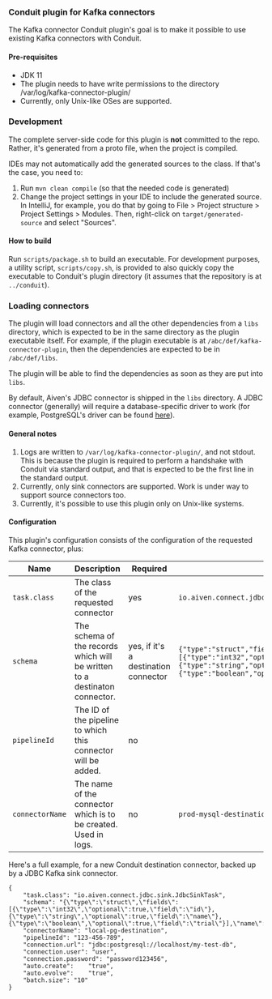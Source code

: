 ### Conduit plugin for Kafka connectors
The Kafka connector Conduit plugin's goal is to make it possible to use existing Kafka connectors with Conduit.  

#### Pre-requisites
* JDK 11
* The plugin needs to have write permissions to the directory /var/log/kafka-connector-plugin/
* Currently, only Unix-like OSes are supported.

### Development
The complete server-side code for this plugin is **not** committed to the repo. Rather, it's generated from a proto file,
when the project is compiled.

IDEs may not automatically add the generated sources to the class. If that's the case, you need to:
1. Run `mvn clean compile` (so that the needed code is generated)
2. Change the project settings in your IDE to include the generated source. In IntelliJ, for example, you do that by going
to File > Project structure > Project Settings > Modules. Then, right-click on `target/generated-source` and select "Sources".

#### How to build
Run `scripts/package.sh` to build an executable. For development purposes, a utility script, `scripts/copy.sh`, is provided 
to also quickly copy the executable to Conduit's plugin directory (it assumes that the repository is at `../conduit`).

### Loading connectors
The plugin will load connectors and all the other dependencies from a `libs` directory, which is expected to be in the 
same directory as the plugin executable itself. For example, if the plugin executable is at `/abc/def/kafka-connector-plugin`,
then the dependencies are expected to be in `/abc/def/libs`.

The plugin will be able to find the dependencies as soon as they are put into `libs`. 

By default, Aiven's JDBC connector is shipped in the `libs` directory. A JDBC connector (generally) will require a 
database-specific driver to work (for example, PostgreSQL's driver can be found [here](https://mvnrepository.com/artifact/org.postgresql/postgresql)).

#### General notes

1. Logs are written to `/var/log/kafka-connector-plugin/`, and not stdout. This is because the plugin is required to perform
a handshake with Conduit via standard output, and that is expected to be the first line in the standard output.
2. Currently, only sink connectors are supported. Work is under way to support source connectors too.
3. Currently, it's possible to use this plugin only on Unix-like systems.

#### Configuration
This plugin's configuration consists of the configuration of the requested Kafka connector, plus:

| Name | Description | Required | Example | 
| --- | --- | --- | --- |
| `task.class` | The class of the requested connector | yes | `io.aiven.connect.jdbc.sink.JdbcSinkTask` |
| `schema` | The schema of the records which will be written to a destinaton connector. | yes, if it's a destination connector | `{"type":"struct","fields":[{"type":"int32","optional":true,"field":"id"},{"type":"string","optional":true,"field":"name"},{"type":"boolean","optional":true,"field":"trial"}],"name":"customers"}` |
| `pipelineId` | The ID of the pipeline to which this connector will be added. | no | |
| `connectorName` | The name of the connector which is to be created. Used in logs.| no | `prod-mysql-destination` |

Here's a full example, for a new Conduit destination connector, backed up by a JDBC Kafka sink connector.
```
{
	"task.class": "io.aiven.connect.jdbc.sink.JdbcSinkTask",
	"schema": "{\"type\":\"struct\",\"fields\":[{\"type\":\"int32\",\"optional\":true,\"field\":\"id\"},{\"type\":\"string\",\"optional\":true,\"field\":\"name\"},{\"type\":\"boolean\",\"optional\":true,\"field\":\"trial\"}],\"name\":\"customers\"}",
	"connectorName": "local-pg-destination",
	"pipelineId": "123-456-789",
	"connection.url": "jdbc:postgresql://localhost/my-test-db",
	"connection.user": "user",
	"connection.password": "password123456",
	"auto.create":    "true",
	"auto.evolve":    "true",
	"batch.size": "10"
}
```
